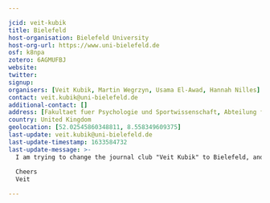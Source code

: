 ```yaml
---

jcid: veit-kubik
title: Bielefeld
host-organisation: Bielefeld University
host-org-url: https://www.uni-bielefeld.de
osf: k8npa
zotero: 6AGMUFBJ
website: 
twitter: 
signup: 
organisers: [Veit Kubik, Martin Wegrzyn, Usama El-Awad, Hannah Nilles]
contact: veit.kubik@uni-bielefeld.de
additional-contact: []
address: [Fakultaet fuer Psychologie und Sportwissenschaft, Abteilung fuer Psychologie, Postfach 10 01 31, D-33501 Bielefeld]
country: United Kingdom
geolocation: [52.02545860348811, 8.558349609375]
last-update: veit.kubik@uni-bielefeld.de
last-update-timestamp: 1633584732
last-update-message: >-
  I am trying to change the journal club "Veit Kubik" to Bielefeld, and would like to  add three further names as co-organizers.
  
  Cheers
  Veit

---
```



